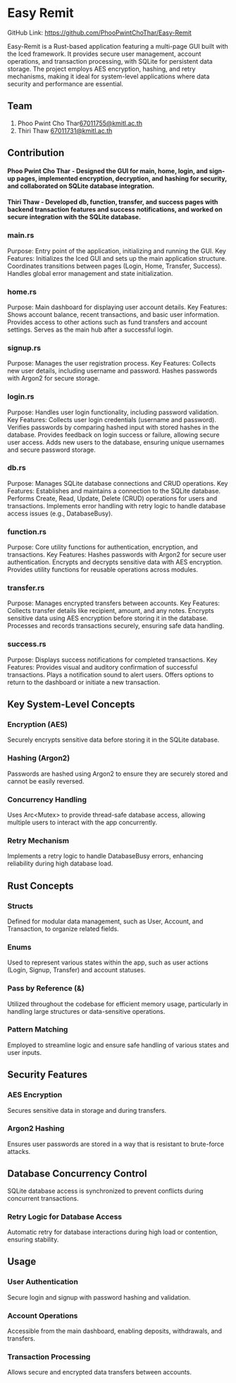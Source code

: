 # Easy Remit
GitHub Link: https://github.com/PhooPwintChoThar/Easy-Remit

Easy-Remit is a Rust-based application featuring a multi-page GUI built with the Iced framework. It provides secure user management, account operations, and transaction processing, with SQLite for persistent data storage. The project employs AES encryption, hashing, and retry mechanisms, making it ideal for system-level applications where data security and performance are essential.

## Team
1. Phoo Pwint Cho Thar<67011755@kmitl.ac.th>
2. Thiri Thaw <67011731@kmitl.ac.th>

## Contribution
#### Phoo Pwint Cho Thar - Designed the GUI for main, home, login, and sign-up pages, implemented encryption, decryption, and hashing for security, and collaborated on SQLite database integration.
#### Thiri Thaw - Developed db, function, transfer, and success pages with backend transaction features and success notifications, and worked on secure integration with the SQLite database.
### main.rs
Purpose: Entry point of the application, initializing and running the GUI.
Key Features:
Initializes the Iced GUI and sets up the main application structure.
Coordinates transitions between pages (Login, Home, Transfer, Success).
Handles global error management and state initialization.
### home.rs
Purpose: Main dashboard for displaying user account details.
Key Features:
Shows account balance, recent transactions, and basic user information.
Provides access to other actions such as fund transfers and account settings.
Serves as the main hub after a successful login.
### signup.rs
Purpose: Manages the user registration process.
Key Features:
Collects new user details, including username and password.
Hashes passwords with Argon2 for secure storage.
### login.rs
Purpose: Handles user login functionality, including password validation.
Key Features:
Collects user login credentials (username and password).
Verifies passwords by comparing hashed input with stored hashes in the database.
Provides feedback on login success or failure, allowing secure user access.
Adds new users to the database, ensuring unique usernames and secure password storage.
### db.rs
Purpose: Manages SQLite database connections and CRUD operations.
Key Features:
Establishes and maintains a connection to the SQLite database.
Performs Create, Read, Update, Delete (CRUD) operations for users and transactions.
Implements error handling with retry logic to handle database access issues (e.g., DatabaseBusy).
### function.rs
Purpose: Core utility functions for authentication, encryption, and transactions.
Key Features:
Hashes passwords with Argon2 for secure user authentication.
Encrypts and decrypts sensitive data with AES encryption.
Provides utility functions for reusable operations across modules.
### transfer.rs
Purpose: Manages encrypted transfers between accounts.
Key Features:
Collects transfer details like recipient, amount, and any notes.
Encrypts sensitive data using AES encryption before storing it in the database.
Processes and records transactions securely, ensuring safe data handling.
### success.rs
Purpose: Displays success notifications for completed transactions.
Key Features:
Provides visual and auditory confirmation of successful transactions.
Plays a notification sound to alert users.
Offers options to return to the dashboard or initiate a new transaction.
## Key System-Level Concepts
### Encryption (AES)
Securely encrypts sensitive data before storing it in the SQLite database.
### Hashing (Argon2)
Passwords are hashed using Argon2 to ensure they are securely stored and cannot be easily reversed.
### Concurrency Handling
Uses Arc<Mutex<Connection>> to provide thread-safe database access, allowing multiple users to interact with the app concurrently.
### Retry Mechanism
Implements a retry logic to handle DatabaseBusy errors, enhancing reliability during high database load.
## Rust Concepts
### Structs 
Defined for modular data management, such as User, Account, and Transaction, to organize related fields.
### Enums
Used to represent various states within the app, such as user actions (Login, Signup, Transfer) and account statuses.
### Pass by Reference (&)
Utilized throughout the codebase for efficient memory usage, particularly in handling large structures or data-sensitive operations.
### Pattern Matching
Employed to streamline logic and ensure safe handling of various states and user inputs.
## Security Features
### AES Encryption
Secures sensitive data in storage and during transfers.
### Argon2 Hashing
Ensures user passwords are stored in a way that is resistant to brute-force attacks.
## Database Concurrency Control
SQLite database access is synchronized to prevent conflicts during concurrent transactions.
### Retry Logic for Database Access
Automatic retry for database interactions during high load or contention, ensuring stability.
## Usage
### User Authentication
Secure login and signup with password hashing and validation.
### Account Operations
Accessible from the main dashboard, enabling deposits, withdrawals, and transfers.
### Transaction Processing
Allows secure and encrypted data transfers between accounts.
